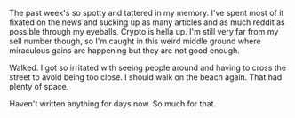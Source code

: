The past week's so spotty and tattered in my memory. I've spent most of it fixated on the news and sucking up as many articles and as much reddit as possible through my eyeballs. Crypto is hella up. I'm still very far from my sell number though, so I'm caught in this weird middle ground where miraculous gains are happening but they are not good enough.

Walked. I got so irritated with seeing people around and having to cross the street to avoid being too close. I should walk on the beach again. That had plenty of space.

Haven't written anything for days now. So much for that.
